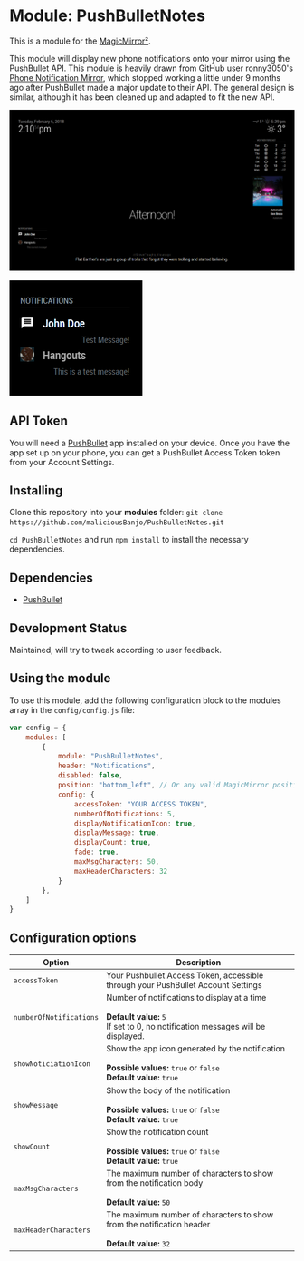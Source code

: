 # Module: PushBulletNotes

This is a module for the [MagicMirror²](https://github.com/MichMich/MagicMirror/).

This module will display new phone notifications onto your mirror using the PushBullet API.
This module is heavily drawn from GitHub user ronny3050's [Phone Notification Mirror](https://github.com/ronny3050/phone-notification-mirror), which stopped working a little under 9 months ago after PushBullet made a major update to their API. The general design is similar, although it has been cleaned up and adapted to fit the new API.

![](demo_images/homescreen.png)

![](demo_images/messages.png)


## API Token
You will need a [PushBullet](https://www.pushbullet.com/) app installed on your device. Once you have the app set up on your phone, you can get a PushBullet Access Token token from your Account Settings.

## Installing
Clone this repository into your __modules__ folder: `git clone https://github.com/maliciousBanjo/PushBulletNotes.git`

`cd PushBulletNotes` and run `npm install` to install the necessary dependencies.

## Dependencies
   * [PushBullet](https://www.npmjs.com/package/pushbullet)

## Development Status
Maintained, will try to tweak according to user feedback.

## Using the module

To use this module, add the following configuration block to the modules array in the `config/config.js` file:
```js
var config = {
    modules: [
		{
			module: "PushBulletNotes",
			header: "Notifications",
			disabled: false,
			position: "bottom_left", // Or any valid MagicMirror position.
			config: {
				accessToken: "YOUR ACCESS TOKEN",
				numberOfNotifications: 5,
				displayNotificationIcon: true,
				displayMessage: true,
				displayCount: true,
				fade: true,
				maxMsgCharacters: 50,
				maxHeaderCharacters: 32
			}
		},
    ]
}
```

## Configuration options

<table width="100%">
	<thead>
		<tr>
			<th>Option</th>
			<th width="100%">Description</th>
		</tr>
	<thead>
	<tbody>
		<tr>
			<td><code>accessToken</code></td>
			<td>Your Pushbullet Access Token, accessible through your PushBullet Account Settings<br>
			</td>
		</tr>
		<tr>
			<td><code>numberOfNotifications</code></td>
			<td>Number of notifications to display at a time<br>
				<br><b>Default value:</b> <code>5</code>
				<br>If set to 0, no notification messages will be displayed.
			</td>
		</tr>
		<tr>
			<td><code>showNoticiationIcon</code></td>
			<td>Show the app icon generated by the notification<br>
				<br><b>Possible values:</b> <code>true</code> or <code>false</code>
				<br><b>Default value:</b> <code>true</code>
			</td>
		</tr>
		<tr>
			<td><code>showMessage</code></td>
			<td>Show the body of the notification<br>
				<br><b>Possible values:</b> <code>true</code> or <code>false</code>
				<br><b>Default value:</b> <code>true</code>
			</td>
		</tr>
		<tr>
			<td><code>showCount</code></td>
			<td>Show the notification count<br>
				<br><b>Possible values:</b> <code>true</code> or <code>false</code>
				<br><b>Default value:</b> <code>true</code>
			</td>
		</tr>
		<tr>
			<td><code>maxMsgCharacters</code></td>
			<td>The maximum number of characters to show from the notification body<br>
				<br><b>Default value:</b> <code>50</code>
			</td>
		</tr>
		<tr>
			<td><code>maxHeaderCharacters</code></td>
			<td>The maximum number of characters to show from the notification header<br>
				<br><b>Default value:</b> <code>32</code>
			</td>
		</tr>
</table>